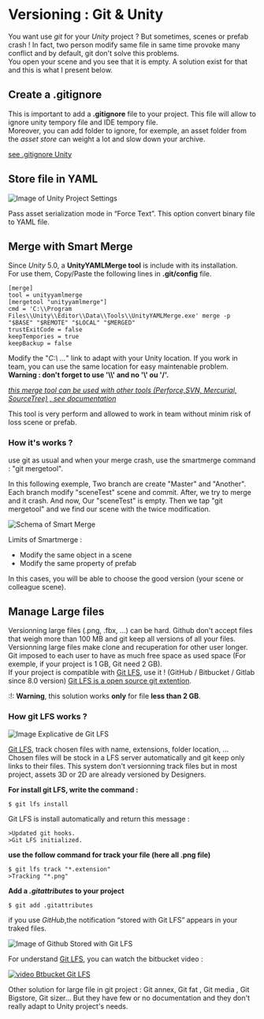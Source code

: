 ﻿# Versioning : Git & Unity

You want use *git* for your *Unity* project ? But sometimes, scenes or prefab crash ! In fact, two person modify same file in same time provoke many conflict and by default, git don't solve this problems.   
You open your scene and you see that it is empty. A solution exist for that and this is what I present below.

## Create a .gitignore

This is important to add a **.gitignore** file to your project. This file will allow to ignore unity tempory file and IDE tempory file.  
Moreover, you can add folder to ignore, for exemple, an asset folder from the *asset store* can weight a lot and slow down your archive.

[see .gitignore Unity](https://github.com/github/gitignore/blob/master/Unity.gitignore)

## Store file in YAML

![Image of Unity Project Settings](https://s3.amazonaws.com/gamasutra/UnityVersionControlSettings.png)

Pass asset serialization mode in “Force Text”. This option convert binary file to YAML file.

## Merge with Smart Merge

Since *Unity* 5.0, a **UnityYAMLMerge tool** is include with its installation.  
For use them, Copy/Paste the following lines in  **.git/config** file.

```
[merge]
tool = unityyamlmerge
[mergetool "unityyamlmerge"]
cmd = 'C:\\Program Files\\Unity\\Editor\\Data\\Tools\\UnityYAMLMerge.exe' merge -p "$BASE" "$REMOTE" "$LOCAL" "$MERGED"
trustExitCode = false
keepTempories = true
keepBackup = false
```

Modify the "*C:\\ ...*" link to adapt with your Unity location. If you work in team, you can use the same location for easy maintenable problem.  
**Warning : don't forget to use '\\\\' and no '\\' ou '/'.**  

*[this merge tool can be used with other tools (Perforce,SVN, Mercurial, SourceTree) , see documentation](https://docs.unity3d.com/Manual/SmartMerge.html)*  

This tool is very perform and allowed to work in team without minim risk of loss scene or prefab.
  
### How it's works ?

use git as usual and when your merge crash, use the smartmerge command :  "git mergetool". 

In this following exemple, Two branch are create "Master" and "Another". Each branch modify "sceneTest" scene and commit. After, we try to merge and it crash. And now,  Our "sceneTest" is empty. Then we tap "git mergetool" and we find our scene with the twice modification.

![Schema of Smart Merge](https://raw.githubusercontent.com/jaayap/Unity_Best_Practices/master/Img/schemaSmartMergeVEn.PNG?token=AHjeDo_HuX2ADdAr7MqXYrBe-x9zlMyXks5bXzY1wA%3D%3D)

Limits of Smartmerge :  
  - Modify the same object in a scene  
  - Modify the same property of prefab  
  
In this cases, you will be able to choose the good version (your scene or colleague scene).  


## Manage Large files

  Versionning large files (.png, .fbx, ...) can be hard. Github don't accept files that weigh more than 100 MB and git keep all versions of all your files. Versionning large files make clone and recuperation for other user longer.  
  Git imposed to each user to have as much free space as used space (For exemple, if your project is 1 GB, Git need 2 GB).  
  If your project is compatible with [Git LFS](https://git-lfs.github.com/), use it ! (GitHub / Bitbucket / Gitlab since 8.0 version)
  [Git LFS is a open source git extention](https://github.com/git-lfs/git-lfs?utm_source=gitlfs_site&utm_medium=repo_link&utm_campaign=gitlfs).  
  
  :!: **Warning**, this solution works **only** for file **less than 2 GB**.
  
### How git LFS works ?

![Image Explicative de Git LFS](https://raw.githubusercontent.com/jaayap/Unity_Best_Practices/master/Img/image9.png?token=AHjeDpsdDG7nmpaEzQkxpTVyQp2cHdTmks5bWG9nwA%3D%3D)

[Git LFS](https://git-lfs.github.com/), track chosen files with name, extensions, folder location, ...  
Chosen files will be stock in a LFS server automatically and git keep only links to their files. This system don't versionning track files but in most project, assets 3D or 2D are already versioned by Designers.  

**For install git LFS, write the command :**

```
$ git lfs install
```
Git LFS is install automatically and return this message :
```
>Updated git hooks.
>Git LFS initialized.
```
**use the follow command for track your file (here all .png file)**
```
$ git lfs track "*.extension" 
>Tracking "*.png"
```

**Add a *.gitattributes* to your project**

```
$ git add .gitattributes
```

if you use *GitHub*,the notification “stored with Git LFS” appears in your traked files.

![Image of Github Stored with Git LFS](https://raw.githubusercontent.com/jaayap/Unity_Best_Practices/master/Img/image7.png?token=AHjeDnlpMeQpTc27ikncn_j53g50GMEOks5bWG4gwA%3D%3D)


For understand [Git LFS](https://git-lfs.github.com/), you can watch the bitbucket video : 

[![video Btbucket Git LFS](http://img.youtube.com/vi/9gaTargV5BY/0.jpg)](http://www.youtube.com/watch?v=9gaTargV5BY "Git LFS explain")


Other solution for large file in git project : Git annex, Git fat , Git media , Git Bigstore, Git sizer… 
But they have few or no documentation and they don't really adapt to Unity project's needs.

